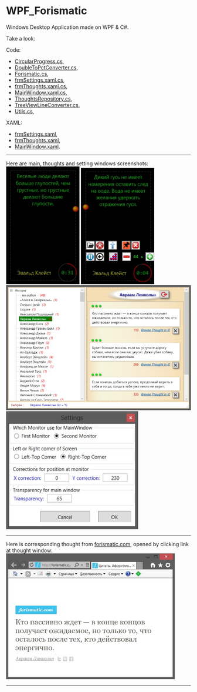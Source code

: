 # WPF_Forismatic
Windows Desktop Application made on WPF & C#.

Take a look: 

Code: 
<ul>
	<li><a href="Code/CircularProgress.cs">CircularProgress.cs</a>,</li>
	<li><a href="Code/DoubleToPctConverter.cs">DoubleToPctConverter.cs</a>,</li>
	<li><a href="Code/Forismatic.cs">Forismatic.cs</a>,</li>
	<li><a href="Code/frmSettings.xaml.cs">frmSettings.xaml.cs</a>,</li>
	<li><a href="Code/frmThoughts.xaml.cs">frmThoughts.xaml.cs</a>,</li>
	<li><a href="Code/MainWindow.xaml.cs">MainWindow.xaml.cs</a>,</li>
	<li><a href="Code/ThoughtsRepository.cs">ThoughtsRepository.cs</a>,</li>
	<li><a href="Code/TreeViewLineConverter.cs">TreeViewLineConverter.cs</a>,</li>
	<li><a href="Code/Utils.cs">Utils.cs</a>,</li>
</ul>

XAML:
<ul>
	<li><a href="XAML/frmSettings.xaml">frmSettings.xaml</a>,</li>
	<li><a href="XAML/frmThoughts.xaml">frmThoughts.xaml</a>,</li>
	<li><a href="XAML/MainWindow.xaml">MainWindow.xaml</a>.</li>
</ul>

<hr>
Here are main, thoughts and setting windows screenshots:
<br>
<img width="200" src="Screenshots/main_window.jpg" alt="main_window.jpg" />
<img width="200" src="Screenshots/main_window_2.jpg" alt="main_window_2.jpg" />
<br>
<img width="760" src="Screenshots/thoughts_window.jpg" alt="thoughts_window.jpg" />
<br>
<img width="360" src="Screenshots/settings_window.jpg" alt="settings_window.jpg" />

<hr>
Here is corresponding thought from <a href="http://www.forismatic.com">forismatic.com</a>, opened by clicking link at thought window:
<br>
<img width="460" src="Screenshots/forismatic_site.jpg" alt="forismatic_site.jpg" />

<hr>
